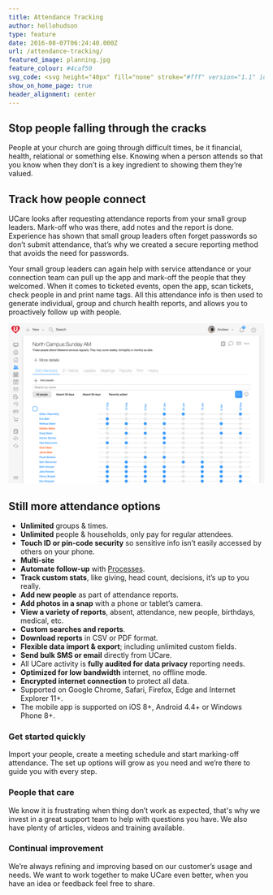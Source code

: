 ```yaml
---
title: Attendance Tracking
author: hellohudson
type: feature
date: 2016-08-07T06:24:40.000Z
url: /attendance-tracking/
featured_image: planning.jpg
feature_colour: #4caf50
svg_code: <svg height="40px" fill="none" stroke="#fff" version="1.1" id="Layer_1" xmlns="http://www.w3.org/2000/svg" xmlns:xlink="http://www.w3.org/1999/xlink" x="0px" y="0px" viewBox="0 0 24 24" style="enable-background:new 0 0 24 24;" xml:space="preserve"><g id="Layer_2"><g id="Outline_Icons"> <polyline class="st0" points="23.5,23.5 0.5,23.5 0.5,0.5 "/> <circle class="st0" cx="7.5" cy="16.5" r="1.5"/> <line class="st0" x1="16.9" y1="8.3" x2="21" y2="3.1"/> <line class="st0" x1="9.9" y1="7.5" x2="14.6" y2="9.1"/> <line class="st0" x1="0.5" y1="11.8" x2="7.2" y2="7.8"/> <line class="st0" x1="16.3" y1="15.8" x2="20.7" y2="13.3"/> <line class="st0" x1="9" y1="16.5" x2="13.5" y2="16.5"/> <line class="st0" x1="0.5" y1="21" x2="6.2" y2="17.3"/> <circle class="st0" cx="8.5" cy="7" r="1.5"/> <circle class="st0" cx="16" cy="9.5" r="1.5"/> <circle class="st0" cx="22" cy="2" r="1.5"/> <circle class="st0" cx="22" cy="12.5" r="1.5"/> <circle class="st0" cx="15" cy="16.5" r="1.5"/> </g></g></svg>
show_on_home_page: true
header_alignment: center
---
```


## Stop people falling through the cracks

People at your church are going through difficult times, be it financial, health, relational or something else. Knowing when a person attends so that you know when they don’t is a key ingredient to showing them they’re valued.

## Track how people connect

UCare looks after requesting attendance reports from your small group leaders. Mark-off who was there, add notes and the report is done. Experience has shown that small group leaders often forget passwords so don’t submit attendance, that’s why we created a secure reporting method that avoids the need for passwords.

Your small group leaders can again help with service attendance or your connection team can pull up the app and mark-off the people that they welcomed. When it comes to ticketed events, open the app, scan tickets, check people in and print name tags. All this attendance info is then used to generate individual, group and church health reports, and allows you to proactively follow up with people.

![](attendance2.png)

## Still more attendance options

*   **Unlimited** groups & times.
*   **Unlimited** people & households, only pay for regular attendees.
*   **Touch ID or pin-code security** so sensitive info isn’t easily accessed by others on your phone.
*   **Multi-site**
*   **Automate follow-up** with [Processes](/features/processes-automation/).
*   **Track custom stats**, like giving, head count, decisions, it’s up to you really.
*   **Add new people** as part of attendance reports.
*   **Add photos in a snap** with a phone or tablet’s camera.
*   **View a variety of reports**, absent, attendance, new people, birthdays, medical, etc.
*   **Custom searches and reports**.
*   **Download reports** in CSV or PDF format.
*   **Flexible data import & export**; including unlimited custom fields.
*   **Send bulk SMS or email** directly from UCare.
*   All UCare activity is **fully audited for data privacy** reporting needs.
*   **Optimized for low bandwidth** internet, no offline mode.
*   **Encrypted internet connection** to protect all data.
*   Supported on Google Chrome, Safari, Firefox, Edge and Internet Explorer 11+.
*   The mobile app is supported on iOS 8+, Android 4.4+ or Windows Phone 8+.

### Get started quickly

Import your people, create a meeting schedule and start marking-off attendance. The set up options will grow as you need and we’re there to guide you with every step.

### People that care

We know it is frustrating when thing don’t work as expected, that's why we invest in a great support team to help with questions you have. We also have plenty of articles, videos and training available.

### Continual improvement

We’re always refining and improving based on our customer’s usage and needs. We want to work together to make UCare even better, when you have an idea or feedback feel free to share.